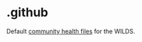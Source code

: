 # .github

Default [community health files](https://docs.github.com/en/communities/setting-up-your-project-for-healthy-contributions/creating-a-default-community-health-file) for the WILDS.

